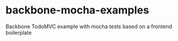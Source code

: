 backbone-mocha-examples
=======================

Backbone TodoMVC example with mocha tests based on a frontend boilerplate
